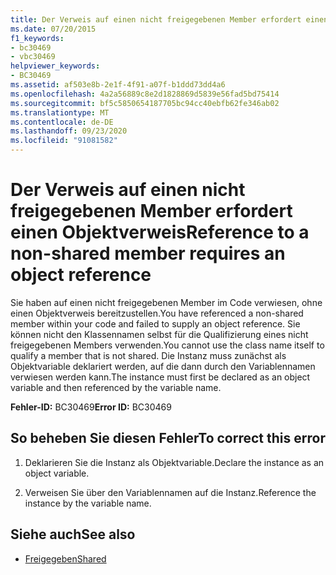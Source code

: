 ```yaml
---
title: Der Verweis auf einen nicht freigegebenen Member erfordert einen Objektverweis
ms.date: 07/20/2015
f1_keywords:
- bc30469
- vbc30469
helpviewer_keywords:
- BC30469
ms.assetid: af503e8b-2e1f-4f91-a07f-b1ddd73dd4a6
ms.openlocfilehash: 4a2a56889c8e2d1828869d5839e56fad5bd75414
ms.sourcegitcommit: bf5c5850654187705bc94cc40ebfb62fe346ab02
ms.translationtype: MT
ms.contentlocale: de-DE
ms.lasthandoff: 09/23/2020
ms.locfileid: "91081582"
---
```

# <a name="reference-to-a-non-shared-member-requires-an-object-reference"></a><span data-ttu-id="2ad08-102">Der Verweis auf einen nicht freigegebenen Member erfordert einen Objektverweis</span><span class="sxs-lookup"><span data-stu-id="2ad08-102">Reference to a non-shared member requires an object reference</span></span>

<span data-ttu-id="2ad08-103">Sie haben auf einen nicht freigegebenen Member im Code verwiesen, ohne einen Objektverweis bereitzustellen.</span><span class="sxs-lookup"><span data-stu-id="2ad08-103">You have referenced a non-shared member within your code and failed to supply an object reference.</span></span> <span data-ttu-id="2ad08-104">Sie können nicht den Klassennamen selbst für die Qualifizierung eines nicht freigegebenen Members verwenden.</span><span class="sxs-lookup"><span data-stu-id="2ad08-104">You cannot use the class name itself to qualify a member that is not shared.</span></span> <span data-ttu-id="2ad08-105">Die Instanz muss zunächst als Objektvariable deklariert werden, auf die dann durch den Variablennamen verwiesen werden kann.</span><span class="sxs-lookup"><span data-stu-id="2ad08-105">The instance must first be declared as an object variable and then referenced by the variable name.</span></span>  
  
 <span data-ttu-id="2ad08-106">**Fehler-ID:** BC30469</span><span class="sxs-lookup"><span data-stu-id="2ad08-106">**Error ID:** BC30469</span></span>  
  
## <a name="to-correct-this-error"></a><span data-ttu-id="2ad08-107">So beheben Sie diesen Fehler</span><span class="sxs-lookup"><span data-stu-id="2ad08-107">To correct this error</span></span>  
  
1. <span data-ttu-id="2ad08-108">Deklarieren Sie die Instanz als Objektvariable.</span><span class="sxs-lookup"><span data-stu-id="2ad08-108">Declare the instance as an object variable.</span></span>  
  
2. <span data-ttu-id="2ad08-109">Verweisen Sie über den Variablennamen auf die Instanz.</span><span class="sxs-lookup"><span data-stu-id="2ad08-109">Reference the instance by the variable name.</span></span>  
  
## <a name="see-also"></a><span data-ttu-id="2ad08-110">Siehe auch</span><span class="sxs-lookup"><span data-stu-id="2ad08-110">See also</span></span>

- [<span data-ttu-id="2ad08-111">Freigegeben</span><span class="sxs-lookup"><span data-stu-id="2ad08-111">Shared</span></span>](../language-reference/modifiers/shared.md)

